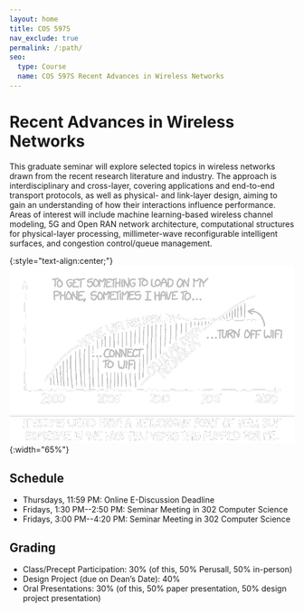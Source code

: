 ```yaml
---
layout: home
title: COS 597S
nav_exclude: true
permalink: /:path/
seo:
  type: Course
  name: COS 597S Recent Advances in Wireless Networks
---
```


# Recent Advances in Wireless Networks

This graduate seminar will explore selected topics in wireless
networks drawn from the recent research literature and industry. The
approach is interdisciplinary and cross-layer, covering applications
and end-to-end transport protocols, as well as physical- and
link-layer design, aiming to gain an understanding of how their
interactions influence performance. Areas of interest will include
machine learning-based wireless channel modeling, 5G and Open RAN
network architecture, computational structures for physical-layer
processing, millimeter-wave reconfigurable intelligent surfaces, and
congestion control/queue management.


{:style="text-align:center;"}
![xkcd cartoon](assets/images/wifi_vs_cellular_2x_r_i_t.gif){:width="65%"}


## Schedule

- Thursdays, 11:59 PM: Online E-Discussion Deadline
- Fridays, 1:30 PM--2:50 PM: Seminar Meeting in 302 Computer Science
- Fridays, 3:00 PM--4:20 PM: Seminar Meeting in 302 Computer Science

## Grading

- Class/Precept Participation: 30% (of this, 50% Perusall, 50% in-person)
- Design Project (due on Dean’s Date): 40%
- Oral Presentations: 30% (of this, 50% paper presentation, 50% design project presentation)
